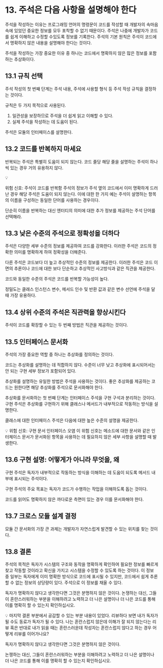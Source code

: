# 13. 주석은 다음 사항을 설명해야 한다

주석을 작성하는 이유는 프로그래밍 언어의 명령문이 코드를 작성할 때 개발자의 속마음 속에 있었던 중요한 정보를 모두 포착할 수 없기 때문이다. 주석은 나중에 개발자가 코드를 쉽게 이해하고 수정할 수있도록 정보를 기록한다. 주석의 기본 원칙은 주석이 코드에서 명확하지 않은 내용을 설명해야 한다는 것이다.

주석을 작성하는 가장 중요한 이유 중 하나는 코드에서 명확하지 않은 많은 정보를 포함하는 추상화이다.

## 13.1 규칙 선택

주석 작성의 첫 번째 단계는 주석 내용, 주석에 사용할 형식 등 주석 작성 규칙을 결정하는 것이다.

규칙은 두 가지 목적으로 사용된다.

1. 일관성을 보장하므로 주석을 더 쉽게 읽고 이해할 수 있다.
2. 실제 주석을 작성하는 데 도움이 된다.

주석은 모듈의 인터페이스를 설명한다.

## 13.2 코드를 반복하지 마세요

반복되는 주석은 특별히 도움이 되지 않는다. 코드 줄당 해당 줄을 설명하는 주석이 하나씩 있는 경우 거의 유용하지 않다.

<aside>
💡

위험 신호: 주석이 코드를 반복함
주석의 정보가 주석 옆의 코드에서 이미 명확하게 드러난 경우 해당 주석은 도움이 되지 않는다. 이에 대한 한 가지 예는 주석이 설명하는 항목의 이름을 구성하는 동일한 단어를 사용하는 경우이다.

</aside>

단순히 이름을 반복하는 대신 엔터티의 의미에 대한 추가 정보를 제공하는 주석 단어를 선택해라.

## 13.3 낮은 수준의 주석으로 정확성을 더하다

주석은 다양한 세부 수준의 정보를 제공하여 코드를 강화한다. 이러한 주석은 코드의 정확한 의미를 명확하게 하여 정확성을 더해준다.

다른 주석은 코드보다 더 높고 추상적인 수준의 정보를 제공한다. 이러한 주석은 코드 이면의 추론이나 코드에 대한 보다 단순하고 추상적인 사고방식과 같은 직관을 제공한다.

코드와 동일한 수준의 주석은 코드를 반복할 가능성이 높다.

정밀도는 클래스 인스턴스 변수, 메서드 인수 및 반환 값과 같은 변수 선언에 주석을 달 때 가장 유용하다.

## 13.4 상위 수준의 주석은 직관력을 향상시킨다

주석이 코드를 확장할 수 있는 두 번째 방법은 직관을 제공하는 것이다.

## 13.5 인터페이스 문서화

주석의 가장 중요한 역할 중 하나는 추상화를 정의하는 것이다.

코드는 추상화를 설명하는 데 적합하지 않다. 수준이 너무 낮고 추상화에 표시되어서는 안 되는 구현 세부 정보가 포함되어 있다.

추상화를 설명하는 유일한 방법은 주석을 사용하는 것이다. 좋은 추상화를 제공하는 코드는 원한다면 해당 추상화를 주석으로 문서화해야 한다.

추상화를 문서화하는 첫 번째 단계는 인터페이스 주석을 구현 구석과 분리하는 것이다. 구현 주석은 추상화를 구현하기 위해 클래스나 메서드가 내부적으로 작동하는 방식을 설명한다.

클래스에 대한 인터페이스 주석은 다음에 대한 높은 수준의 설명을 제공한다.

<aside>
💡 위험 신호: 구현 문서 인터페이스 오염
이 위험 신호는 메소드에 대한 문서와 같은 인터체이스 문서가 문서화된 항목을 사용하는 데 필요하지 않은 세부 사항을 설명할 때 발생한다.

</aside>

## 13.6 구현 설명: 어떻게가 아니라 무엇을, 왜

구현 주석은 독자가 내부적으로 작동하는 방식을 이해하는 데 도움이 되도록 메서드 내부에 표시되는 주석이다.

구현 주석의 주요 목표는 독자가 코드가 수행하는 작업을 이해하도록 돕는 것이다.

코드를 읽어도 명확하지 않은 까다로운 측면이 있는 경우 이를 문서화해야 한다.

## 13.7 크로스 모듈 설계 결정

모듈 간 문서화의 가장 큰 과제는 개발자가 자연스럽게 발견할 수 있는 위치를 찾는 것이다.

## 13.8 결론

주석의 목적은 독자가 시스템의 구조와 동작을 명확하게 확인하여 필요한 정보를 빠르게 찾고 작동할 것이라고 확신을 가지고 시스템을 수정할 수 있도록 하는 것이다. 이 정보 중 일부는 독자에게 이미 명확한 방식으로 코드에 표시될 수 있지만, 코드에서 쉽게 추론할 수 없는 정보의 상당량이 있다. 주석으로 이 정보를 채울 수 있다.

독자가 명확하지 않다고 생각한다면 그것은 분명하지 않은 것이다. 논쟁하는 대신, 그들이 혼란스러워하는 부분을 이해하려고 노력하고 더 나은 설명이나 더 나은 코드를 통해 이를 명확히 할 수 있는지 확인하십시오.

<aside>
💡 마지막 결론 부분에서 공감할 수 있는 부분 내용이 있었다. 리뷰하다 보면 내가 독자가 될 수도 동료가 독자가 될 수 있다. 나는 혼란스럽지 않은데 이해가 잘 되지 않는다는 리뷰 혹은 반대로 내가 읽을 때는 혼란스러운데 작성자는 혼란스럽지 않다고 하는 경우 어떻게 리뷰를 이어가나요?

독자가 명확하지 않다고 생각한다면 그것은 분명하지 않은 것이다.

논쟁하는 대신, 그들이 혼란스러워하는 부분을 이해하려고 노력하고 더 나은 설명이나 더 나은 코드를 통해 이를 명확히 할 수 있는지 확인하십시오.

</aside>
